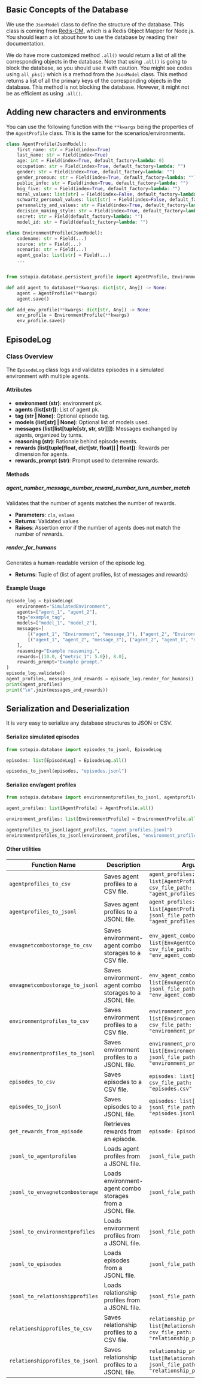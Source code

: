 ## Basic Concepts of the Database

We use the `JsonModel` class to define the structure of the database. This class is coming from [Redis-OM](https://github.com/redis/redis-om-node), which is a Redis Object Mapper for Node.js. You should learn a lot about how to use the database by reading their documentation.

We do have more customized method `.all()` would return a list of all the corresponding objects in the database. Note that using `.all()` is going to block the database, so you should use it with caution.
You might see codes using `all_pks()` which is a method from the `JsonModel` class. This method returns a list of all the primary keys of the corresponding objects in the database. This method is not blocking the database. However, it might not be as efficient as using `.all()`.

## Adding new characters and environments
You can use the following function with the `**kwargs` being the properties of the `AgentProfile` class. This is the same for the scenarios/environments.
```python
class AgentProfile(JsonModel):
    first_name: str = Field(index=True)
    last_name: str = Field(index=True)
    age: int = Field(index=True, default_factory=lambda: 0)
    occupation: str = Field(index=True, default_factory=lambda: "")
    gender: str = Field(index=True, default_factory=lambda: "")
    gender_pronoun: str = Field(index=True, default_factory=lambda: "")
    public_info: str = Field(index=True, default_factory=lambda: "")
    big_five: str = Field(index=True, default_factory=lambda: "")
    moral_values: list[str] = Field(index=False, default_factory=lambda: [])
    schwartz_personal_values: list[str] = Field(index=False, default_factory=lambda: [])
    personality_and_values: str = Field(index=True, default_factory=lambda: "")
    decision_making_style: str = Field(index=True, default_factory=lambda: "")
    secret: str = Field(default_factory=lambda: "")
    model_id: str = Field(default_factory=lambda: "")

class EnvironmentProfile(JsonModel):
    codename: str = Field(...)
    source: str = Field(...)
    scenario: str = Field(...)
    agent_goals: list[str] = Field(...)
    ...
```

```python

from sotopia.database.persistent_profile import AgentProfile, EnvironmentProfile

def add_agent_to_database(**kwargs: dict[str, Any]) -> None:
    agent = AgentProfile(**kwargs)
    agent.save()

def add_env_profile(**kwargs: dict[str, Any]) -> None:
    env_profile = EnvironmentProfile(**kwargs)
    env_profile.save()
```

## EpisodeLog

### Class Overview

The `EpisodeLog` class logs and validates episodes in a simulated environment with multiple agents.

#### Attributes

- **environment (str)**: environment pk.
- **agents (list[str])**: List of agent pk.
- **tag (str | None)**: Optional episode tag.
- **models (list[str] | None)**: Optional list of models used.
- **messages (list[list[tuple[str, str, str]]])**: Messages exchanged by agents, organized by turns.
- **reasoning (str)**: Rationale behind episode events.
- **rewards (list[tuple[float, dict[str, float]] | float])**: Rewards per dimension for agents.
- **rewards_prompt (str)**: Prompt used to determine rewards.

#### Methods

##### agent_number_message_number_reward_number_turn_number_match
Validates that the number of agents matches the number of rewards.
- **Parameters**: `cls`, `values`
- **Returns**: Validated values
- **Raises**: Assertion error if the number of agents does not match the number of rewards.

##### render_for_humans
Generates a human-readable version of the episode log.
- **Returns**: Tuple of (list of agent profiles, list of messages and rewards)

#### Example Usage

```python
episode_log = EpisodeLog(
    environment="SimulatedEnvironment",
    agents=["agent_1", "agent_2"],
    tag="example_tag",
    models=["model_1", "model_2"],
    messages=[
        [("agent_1", "Environment", "message_1"), ("agent_2", "Environment", "message_2")],
        [("agent_1", "agent_2", "message_3"), ("agent_2", "agent_1", "message_4")]
    ],
    reasoning="Example reasoning.",
    rewards=[(10.0, {"metric_1": 5.0}), 8.0],
    rewards_prompt="Example prompt."
)
episode_log.validate()
agent_profiles, messages_and_rewards = episode_log.render_for_humans()
print(agent_profiles)
print("\n".join(messages_and_rewards))
```


## Serialization and Deserialization

It is very easy to serialize any database structures to JSON or CSV.

#### Serialize simulated episodes
```python
from sotopia.database import episodes_to_jsonl, EpisodeLog

episodes: list[EpisodeLog] = EpisodeLog.all()

episodes_to_jsonl(episodes, "episodes.jsonl")
```


#### Serialize env/agent profiles
```python
from sotopia.database import environmentprofiles_to_jsonl, agentprofiles_to_jsonl

agent_profiles: list[AgentProfile] = AgentProfile.all()

environment_profiles: list[EnvironmentProfile] = EnvironmentProfile.all()

agentprofiles_to_jsonl(agent_profiles, "agent_profiles.jsonl")
environmentprofiles_to_jsonl(environment_profiles, "environment_profiles.jsonl")
```

#### Other utilities
| Function Name | Description | Arguments | Return Type |
|---------------|-------------|-----------|-------------|
| `agentprofiles_to_csv` | Saves agent profiles to a CSV file. | `agent_profiles: list[AgentProfile]`, `csv_file_path: str = "agent_profiles.csv"` | `None` |
| `agentprofiles_to_jsonl` | Saves agent profiles to a JSONL file. | `agent_profiles: list[AgentProfile]`, `jsonl_file_path: str = "agent_profiles.jsonl"` | `None` |
| `envagnetcombostorage_to_csv` | Saves environment-agent combo storages to a CSV file. | `env_agent_combo_storages: list[EnvAgentComboStorage]`, `csv_file_path: str = "env_agent_combo_storages.csv"` | `None` |
| `envagnetcombostorage_to_jsonl` | Saves environment-agent combo storages to a JSONL file. | `env_agent_combo_storages: list[EnvAgentComboStorage]`, `jsonl_file_path: str = "env_agent_combo_storages.jsonl"` | `None` |
| `environmentprofiles_to_csv` | Saves environment profiles to a CSV file. | `environment_profiles: list[EnvironmentProfile]`, `csv_file_path: str = "environment_profiles.csv"` | `None` |
| `environmentprofiles_to_jsonl` | Saves environment profiles to a JSONL file. | `environment_profiles: list[EnvironmentProfile]`, `jsonl_file_path: str = "environment_profiles.jsonl"` | `None` |
| `episodes_to_csv` | Saves episodes to a CSV file. | `episodes: list[EpisodeLog]`, `csv_file_path: str = "episodes.csv"` | `None` |
| `episodes_to_jsonl` | Saves episodes to a JSONL file. | `episodes: list[EpisodeLog]`, `jsonl_file_path: str = "episodes.jsonl"` | `None` |
| `get_rewards_from_episode` | Retrieves rewards from an episode. | `episode: EpisodeLog` | `list[tuple[float, dict[str, float]]]` |
| `jsonl_to_agentprofiles` | Loads agent profiles from a JSONL file. | `jsonl_file_path: str` | `list[AgentProfile]` |
| `jsonl_to_envagnetcombostorage` | Loads environment-agent combo storages from a JSONL file. | `jsonl_file_path: str` | `list[EnvAgentComboStorage]` |
| `jsonl_to_environmentprofiles` | Loads environment profiles from a JSONL file. | `jsonl_file_path: str` | `list[EnvironmentProfile]` |
| `jsonl_to_episodes` | Loads episodes from a JSONL file. | `jsonl_file_path: str` | `list[EpisodeLog]` |
| `jsonl_to_relationshipprofiles` | Loads relationship profiles from a JSONL file. | `jsonl_file_path: str` | `list[RelationshipProfile]` |
| `relationshipprofiles_to_csv` | Saves relationship profiles to a CSV file. | `relationship_profiles: list[RelationshipProfile]`, `csv_file_path: str = "relationship_profiles.csv"` | `None` |
| `relationshipprofiles_to_jsonl` | Saves relationship profiles to a JSONL file. | `relationship_profiles: list[RelationshipProfile]`, `jsonl_file_path: str = "relationship_profiles.jsonl"` | `None` |
